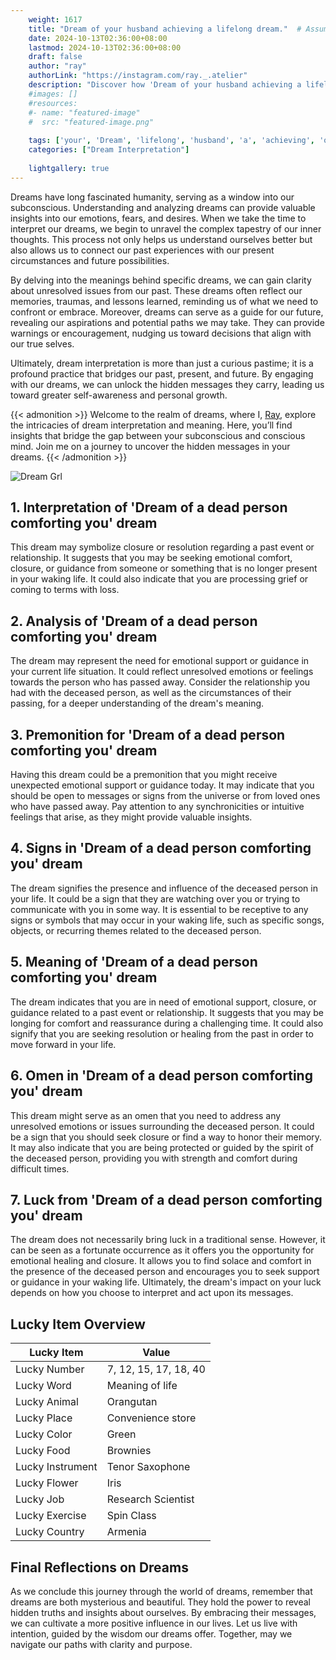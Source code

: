 ```yaml
---
    weight: 1617
    title: "Dream of your husband achieving a lifelong dream."  # Assuming 'title' column exists
    date: 2024-10-13T02:36:00+08:00
    lastmod: 2024-10-13T02:36:00+08:00
    draft: false
    author: "ray"
    authorLink: "https://instagram.com/ray._.atelier"
    description: "Discover how 'Dream of your husband achieving a lifelong dream.' can interpret your future and uncover its significant meanings in your life."
    #images: []
    #resources:
    #- name: "featured-image"
    #  src: "featured-image.png"
    
    tags: ['your', 'Dream', 'lifelong', 'husband', 'a', 'achieving', 'of', 'dream.']
    categories: ["Dream Interpretation"]
    
    lightgallery: true
---
```

    
Dreams have long fascinated humanity, serving as a window into our subconscious. Understanding and analyzing dreams can provide valuable insights into our emotions, fears, and desires. When we take the time to interpret our dreams, we begin to unravel the complex tapestry of our inner thoughts. This process not only helps us understand ourselves better but also allows us to connect our past experiences with our present circumstances and future possibilities.

By delving into the meanings behind specific dreams, we can gain clarity about unresolved issues from our past. These dreams often reflect our memories, traumas, and lessons learned, reminding us of what we need to confront or embrace. Moreover, dreams can serve as a guide for our future, revealing our aspirations and potential paths we may take. They can provide warnings or encouragement, nudging us toward decisions that align with our true selves.

Ultimately, dream interpretation is more than just a curious pastime; it is a profound practice that bridges our past, present, and future. By engaging with our dreams, we can unlock the hidden messages they carry, leading us toward greater self-awareness and personal growth.

{{< admonition >}}
Welcome to the realm of dreams, where I, [Ray](https://instagram.com/ray._.atelier), explore the intricacies of dream interpretation and meaning. Here, you’ll find insights that bridge the gap between your subconscious and conscious mind. Join me on a journey to uncover the hidden messages in your dreams.
{{< /admonition >}}

![Dream Grl](https://cdn.pixabay.com/photo/2017/11/02/03/35/gothic-2910057_1280.jpg "Dream Grl")

## 1. Interpretation of 'Dream of a dead person comforting you' dream
 This dream may symbolize closure or resolution regarding a past event or relationship. It suggests that you may be seeking emotional comfort, closure, or guidance from someone or something that is no longer present in your waking life. It could also indicate that you are processing grief or coming to terms with loss.

## 2. Analysis of 'Dream of a dead person comforting you' dream
 The dream may represent the need for emotional support or guidance in your current life situation. It could reflect unresolved emotions or feelings towards the person who has passed away. Consider the relationship you had with the deceased person, as well as the circumstances of their passing, for a deeper understanding of the dream's meaning.

## 3. Premonition for 'Dream of a dead person comforting you' dream
 Having this dream could be a premonition that you might receive unexpected emotional support or guidance today. It may indicate that you should be open to messages or signs from the universe or from loved ones who have passed away. Pay attention to any synchronicities or intuitive feelings that arise, as they might provide valuable insights.

## 4. Signs in 'Dream of a dead person comforting you' dream
 The dream signifies the presence and influence of the deceased person in your life. It could be a sign that they are watching over you or trying to communicate with you in some way. It is essential to be receptive to any signs or symbols that may occur in your waking life, such as specific songs, objects, or recurring themes related to the deceased person.

## 5. Meaning of 'Dream of a dead person comforting you' dream
 The dream indicates that you are in need of emotional support, closure, or guidance related to a past event or relationship. It suggests that you may be longing for comfort and reassurance during a challenging time. It could also signify that you are seeking resolution or healing from the past in order to move forward in your life.

## 6. Omen in 'Dream of a dead person comforting you' dream
 This dream might serve as an omen that you need to address any unresolved emotions or issues surrounding the deceased person. It could be a sign that you should seek closure or find a way to honor their memory. It may also indicate that you are being protected or guided by the spirit of the deceased person, providing you with strength and comfort during difficult times.

## 7. Luck from 'Dream of a dead person comforting you' dream
 The dream does not necessarily bring luck in a traditional sense. However, it can be seen as a fortunate occurrence as it offers you the opportunity for emotional healing and closure. It allows you to find solace and comfort in the presence of the deceased person and encourages you to seek support or guidance in your waking life. Ultimately, the dream's impact on your luck depends on how you choose to interpret and act upon its messages.

## Lucky Item Overview
| Lucky Item          | Value              |
|---------------|--------------------|
| Lucky Number        | 7, 12, 15, 17, 18, 40  |
| Lucky Word          | Meaning of life |
| Lucky Animal        | Orangutan |
| Lucky Place         | Convenience store     |
| Lucky Color         | Green     |
| Lucky Food          | Brownies      |
| Lucky Instrument    | Tenor Saxophone |
| Lucky Flower        | Iris    |
| Lucky Job           | Research Scientist       |
| Lucky Exercise      | Spin Class  |
| Lucky Country       | Armenia    |


##  Final Reflections on Dreams

As we conclude this journey through the world of dreams, remember that dreams are both mysterious and beautiful. They hold the power to reveal hidden truths and insights about ourselves. By embracing their messages, we can cultivate a more positive influence in our lives. Let us live with intention, guided by the wisdom our dreams offer. Together, may we navigate our paths with clarity and purpose.
